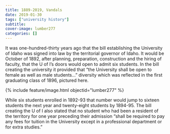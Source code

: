```yaml
---
title: 1889-2019, Vandals
date: 2019-01-30
tags: ["university history"]
subtitle: 
cover-image: lumber277
categories: []
---
```


It was one-hundred-thirty years ago that the bill establishing the University of Idaho was signed into law by the territorial governor of Idaho. It would be October of 1892, after planning, preparation, construction and the hiring of faculty, that the U of I’s doors would open to admit six students. In the bill creating the university it provided that “the University shall be open to female as well as male students...” diversity which was reflected in the first graduating class of 1896, pictured here.

{% include feature/image.html objectid="lumber277" %}

While six students enrolled in 1892-93 that number would jump to sixteen students the next year and twenty-eight students by 1894-95. The bill creating the U of I also stated that no student who had been a resident of the territory for one year preceding their admission “shall be required to pay any fees for tuition in the University except in a professional department or for extra studies.”